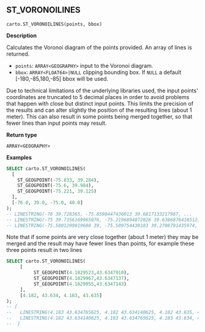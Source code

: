 ## ST_VORONOILINES

```sql:signature
carto.ST_VORONOILINES(points, bbox)
```

**Description**

Calculates the Voronoi diagram of the points provided. An array of lines is returned.

* `points`: `ARRAY<GEOGRAPHY>` input to the Voronoi diagram.
* `bbox`: `ARRAY<FLOAT64>|NULL` clipping bounding box. If `NULL` a default [-180,-85,180,-85] bbox will be used.

Due to technical limitations of the underlying libraries used, the input points' coordinates are truncated to 5 decimal places in order to avoid problems that happen with close but distinct input points. This limits the precision of the results and can alter slightly the position of the resulting lines (about 1 meter). This can also result in some points being merged together, so that fewer lines than input points may result.

**Return type**

`ARRAY<GEOGRAPHY>`

**Examples**

```sql
SELECT carto.ST_VORONOILINES(
  [
    ST_GEOGPOINT(-75.833, 39.284),
    ST_GEOGPOINT(-75.6, 39.984),
    ST_GEOGPOINT(-75.221, 39.125)
  ],
  [-76.0, 39.0, -75.0, 40.0]
);
-- LINESTRING(-76 39.728365, -75.8598447436013 39.6817133217987, ...
-- LINESTRING(-75 39.7356169965076, -75.2196894872026 39.6386876418512, ...
-- LINESTRING(-75.5801299019608 39, -75.509754438183 39.2708791435974, ...
```

Note that if some points are very close together (about 1 meter) they may be merged and the result may have fewer lines than points, for example these three points result in two lines

```sql
SELECT carto.ST_VORONOILINES(
     [
          ST_GEOGPOINT(4.1829523,43.6347910),
          ST_GEOGPOINT(4.1829967,43.6347137),
          ST_GEOGPOINT(4.1829955,43.6347143)
     ],
     [4.182, 43.634, 4.183, 43.635]
);
-- [
--   LINESTRING(4.183 43.634765625, 4.182 43.634140625, 4.182 43.635, 4.183 43.635, 4.183 43.634765625),
--   LINESTRING(4.182 43.634140625, 4.183 43.634765625, 4.183 43.634, 4.182 43.634, 4.182 43.634140625)
--  ]
```
